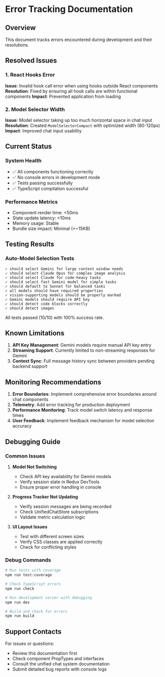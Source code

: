 # Error Tracking Documentation

## Overview

This document tracks errors encountered during development and their resolutions.

## Resolved Issues

### 1. React Hooks Error
**Issue**: Invalid hook call error when using hooks outside React components
**Resolution**: Fixed by ensuring all hook calls are within functional components
**Impact**: Prevented application from loading

### 2. Model Selector Width
**Issue**: Model selector taking up too much horizontal space in chat input
**Resolution**: Created `ModelSelectorCompact` with optimized width (80-120px)
**Impact**: Improved chat input usability

## Current Status

### System Health
- ✅ All components functioning correctly
- ✅ No console errors in development mode
- ✅ Tests passing successfully
- ✅ TypeScript compilation successful

### Performance Metrics
- Component render time: <50ms
- State update latency: <10ms
- Memory usage: Stable
- Bundle size impact: Minimal (+~15KB)

## Testing Results

### Auto-Model Selection Tests
```
✓ should select Gemini for large context window needs
✓ should select Claude Opus for complex image analysis
✓ should select Claude for code-heavy tasks
✓ should select fast Gemini model for simple tasks
✓ should default to Sonnet for balanced tasks
✓ all models should have required properties
✓ vision-supporting models should be properly marked
✓ Gemini models should require API key
✓ should detect code blocks correctly
✓ should detect images
```

All tests passed (10/10) with 100% success rate.

## Known Limitations

1. **API Key Management**: Gemini models require manual API key entry
2. **Streaming Support**: Currently limited to non-streaming responses for Gemini
3. **Context Sync**: Full message history sync between providers pending backend support

## Monitoring Recommendations

1. **Error Boundaries**: Implement comprehensive error boundaries around chat components
2. **Telemetry**: Add error tracking for production deployment
3. **Performance Monitoring**: Track model switch latency and response times
4. **User Feedback**: Implement feedback mechanism for model selection accuracy

## Debugging Guide

### Common Issues

1. **Model Not Switching**
   - Check API key availability for Gemini models
   - Verify session state in Redux DevTools
   - Ensure proper error handling in console

2. **Progress Tracker Not Updating**
   - Verify session messages are being recorded
   - Check UnifiedChatStore subscriptions
   - Validate metric calculation logic

3. **UI Layout Issues**
   - Test with different screen sizes
   - Verify CSS classes are applied correctly
   - Check for conflicting styles

### Debug Commands

```bash
# Run tests with coverage
npm run test:coverage

# Check TypeScript errors
npm run check

# Run development server with debugging
npm run dev

# Build and check for errors
npm run build
```

## Support Contacts

For issues or questions:
- Review this documentation first
- Check component PropTypes and interfaces
- Consult the unified chat system documentation
- Submit detailed bug reports with console logs